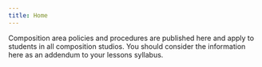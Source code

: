 ```yaml
---
title: Home
---
```


Composition area policies and procedures are published here and apply to students in all composition studios. You should consider the information here as an addendum to your lessons syllabus. 